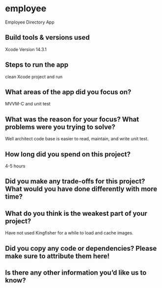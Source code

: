 # employee
Employee Directory App

## Build tools & versions used
Xcode Version 14.3.1

## Steps to run the app
clean Xcode project and run

## What areas of the app did you focus on?
MVVM-C and unit test

## What was the reason for your focus? What problems were you trying to solve?
Well architect code base is easier to read, maintain, and write unit test.

## How long did you spend on this project?
4-5 hours

## Did you make any trade-offs for this project? What would you have done differently with more time?

## What do you think is the weakest part of your project?
Have not used Kingfisher for a while to load and cache images. 

## Did you copy any code or dependencies? Please make sure to attribute them here!

## Is there any other information you’d like us to know?

